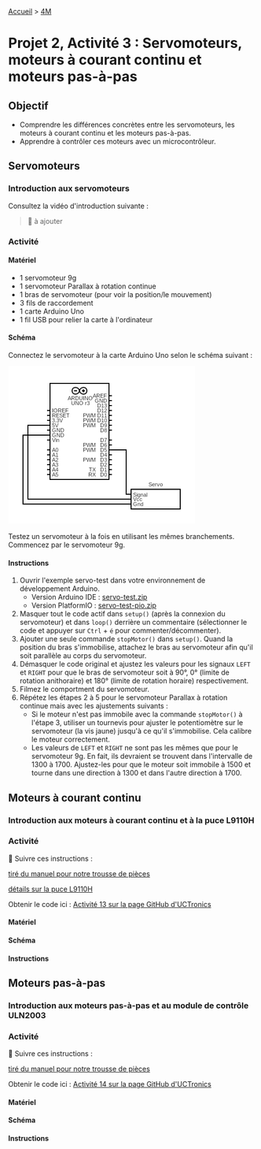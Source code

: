 [Accueil](./index.md) > [4M](./acceuil4M.md#projet-2--circuits-électroniques-et-programmation)

# Projet 2, Activité 3 : Servomoteurs, moteurs à courant continu et moteurs pas-à-pas

## Objectif

- Comprendre les différences concrètes entre les servomoteurs, les moteurs à courant continu et les moteurs pas-à-pas.
- Apprendre à contrôler ces moteurs avec un microcontrôleur.

## Servomoteurs

### Introduction aux servomoteurs

Consultez la vidéo d'introduction suivante :

> 🚧 à ajouter

### Activité

#### Matériel

- 1 servomoteur 9g
- 1 servomoteur Parallax à rotation continue
- 1 bras de servomoteur (pour voir la position/le mouvement)
- 3 fils de raccordement
- 1 carte Arduino Uno
- 1 fil USB pour relier la carte à l'ordinateur

#### Schéma

Connectez le servomoteur à la carte Arduino Uno selon le schéma suivant :

![Schéma de connexion pour un servomoteur](./images/p2/schematic-act3_servo.png)

Testez un servomoteur à la fois en utilisant les mêmes branchements. Commencez par le servomoteur 9g.

#### Instructions

1. Ouvrir l'exemple servo-test dans votre environnement de développement Arduino.
   - Version Arduino IDE : [servo-test.zip](./code/arduinoide/servo-test.zip)
   - Version PlatformIO : [servo-test-pio.zip](./code/platformio/servo-test-pio.zip)
1. Masquer tout le code actif dans `setup()` (après la connexion du servomoteur) et dans `loop()` derrière un commentaire (sélectionner le code et appuyer sur `Ctrl` + `é` pour commenter/décommenter). 
1. Ajouter une seule commande `stopMotor()` dans `setup()`. Quand la position du bras s'immobilise, attachez le bras au servomoteur afin qu'il soit parallèle au corps du servomoteur.
1. Démasquer le code original et ajustez les valeurs pour les signaux `LEFT` et `RIGHT` pour que le bras de servomoteur soit à 90°, 0° (limite de rotation anithoraire) et 180° (limite de rotation horaire) respectivement.
1. Filmez le comportment du servomoteur.
1. Répétez les étapes 2 à 5 pour le servomoteur Parallax à rotation continue mais avec les ajustements suivants :
    - Si le moteur n'est pas immobile avec la commande `stopMotor()` à l'étape 3, utiliser un tournevis pour ajuster le potentiomètre sur le servomoteur (la vis jaune)  jusqu'à ce qu'il s'immobilise. Cela calibre le moteur correctement.
    - Les valeurs de `LEFT` et `RIGHT` ne sont pas les mêmes que pour le servomoteur 9g. En fait, ils devraient se trouvent dans l'intervalle de 1300 à 1700. Ajustez-les pour que le moteur soit immobile à 1500 et tourne dans une direction à 1300 et dans l'autre direction à 1700.

## Moteurs à courant continu

### Introduction aux moteurs à courant continu et à la puce L9110H

### Activité

🚧 Suivre ces instructions :

[tiré du manuel pour notre trousse de pièces](https://www.manualslib.com/manual/1810234/Uctronics-Ultimate-Starter-Kit-For-Arduino.html?page=38#manual)

[détails sur la puce L9110H](https://cdn-shop.adafruit.com/product-files/4489/4489_datasheet-l9110.pdf)

Obtenir le code ici : [Activité 13 sur la page GitHub d'UCTronics](https://github.com/UCTRONICS/uctronics_arduino_kits/blob/master/Code/Lesson_13_Controlling_DC_motor/Lesson_13_Controlling_DC_motor.ino)

#### Matériel

#### Schéma

#### Instructions

## Moteurs pas-à-pas

### Introduction aux moteurs pas-à-pas et au module de contrôle ULN2003

### Activité

🚧 Suivre ces instructions :

[tiré du manuel pour notre trousse de pièces](https://www.manualslib.com/manual/1810234/Uctronics-Ultimate-Starter-Kit-For-Arduino.html?page=40#manual)

Obtenir le code ici : [Activité 14 sur la page GitHub d'UCTronics](https://github.com/UCTRONICS/uctronics_arduino_kits/blob/master/Code/Lesson_14_Controlling_Stepper_Motor/Lesson_14_Controlling_Stepper_Motor.ino)

#### Matériel

#### Schéma

#### Instructions
